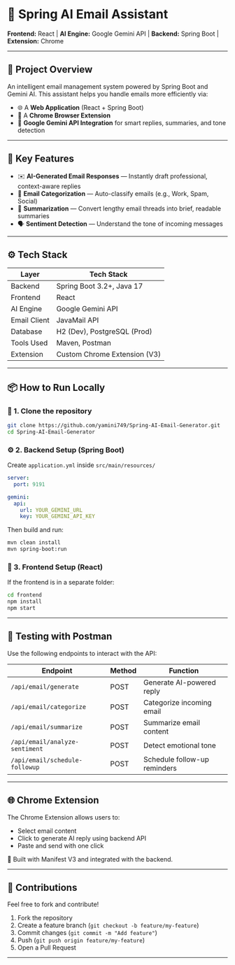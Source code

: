 # 🌟 Spring AI Email Assistant

**Frontend:** React | **AI Engine:** Google Gemini API | **Backend:** Spring Boot | **Extension:** Chrome

---

## 🚀 Project Overview

An intelligent email management system powered by Spring Boot and Gemini AI. This assistant helps you handle emails more efficiently via:

- 🌐 A **Web Application** (React + Spring Boot)
- 🧩 A **Chrome Browser Extension**
- 🤖 **Google Gemini API Integration** for smart replies, summaries, and tone detection

---

## 🧠 Key Features

- ✉️ **AI-Generated Email Responses** — Instantly draft professional, context-aware replies
- 📁 **Email Categorization** — Auto-classify emails (e.g., Work, Spam, Social)
- 🧾 **Summarization** — Convert lengthy email threads into brief, readable summaries
- 🗣️ **Sentiment Detection** — Understand the tone of incoming messages

---

## ⚙️ Tech Stack

| Layer         | Tech Stack                     |
|---------------|--------------------------------|
| Backend       | Spring Boot 3.2+, Java 17      |
| Frontend      | React                          |
| AI Engine     | Google Gemini API              |
| Email Client  | JavaMail API                   |
| Database      | H2 (Dev), PostgreSQL (Prod)    |
| Tools Used    | Maven, Postman                 |
| Extension     | Custom Chrome Extension (V3)   |

---

## 📦 How to Run Locally

### 🔧 1. Clone the repository
```bash
git clone https://github.com/yamini749/Spring-AI-Email-Generator.git
cd Spring-AI-Email-Generator
```

### ⚙️ 2. Backend Setup (Spring Boot)
Create `application.yml` inside `src/main/resources/`

```yaml
server:
  port: 9191

gemini:
  api:
    url: YOUR_GEMINI_URL
    key: YOUR_GEMINI_API_KEY
```

Then build and run:
```bash
mvn clean install
mvn spring-boot:run
```

### 🎨 3. Frontend Setup (React)
If the frontend is in a separate folder:
```bash
cd frontend
npm install
npm start
```

---

## 📮 Testing with Postman

Use the following endpoints to interact with the API:

| Endpoint                          | Method | Function                         |
|----------------------------------|--------|----------------------------------|
| `/api/email/generate`            | POST   | Generate AI-powered reply        |
| `/api/email/categorize`          | POST   | Categorize incoming email        |
| `/api/email/summarize`           | POST   | Summarize email content          |
| `/api/email/analyze-sentiment`   | POST   | Detect emotional tone            |
| `/api/email/schedule-followup`   | POST   | Schedule follow-up reminders     |

---

## 🌐 Chrome Extension

The Chrome Extension allows users to:
- Select email content
- Click to generate AI reply using backend API
- Paste and send with one click

📌 Built with Manifest V3 and integrated with the backend.

---

## 🤝 Contributions

Feel free to fork and contribute!

1. Fork the repository
2. Create a feature branch (`git checkout -b feature/my-feature`)
3. Commit changes (`git commit -m "Add feature"`)
4. Push (`git push origin feature/my-feature`)
5. Open a Pull Request

---

